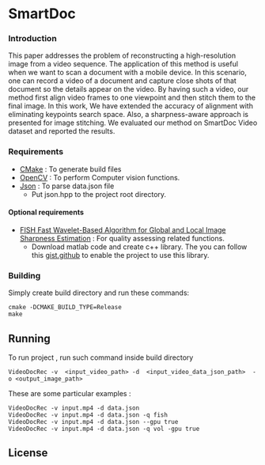 # SmartDoc

### Introduction
This paper addresses the problem of reconstructing a high-resolution image from 
a video sequence. The application of this method is useful when we want to scan 
a document with a mobile device. In this scenario, one can record a video of a 
document and capture close shots of that document so the details appear on the video. 
By having such a video, our method first align video frames to one viewpoint and 
then stitch them to the final image. In this work, We have extended the accuracy 
of alignment with eliminating keypoints search space. Also, a sharpness-aware 
approach is presented for image stitching. We evaluated our method on SmartDoc 
Video dataset and reported the results.

### Requirements

* [CMake](https://cmake.org/) : To generate  build files
* [OpenCV](https://opencv.org/) : To perform Computer vision functions.
* [Json](https://github.com/nlohmann/json) : To parse data.json file
    * Put json.hpp to the project root directory.

#### Optional requirements
* [FISH  Fast Wavelet-Based Algorithm for Global and Local Image Sharpness Estimation](https://sites.google.com/site/vapovu/papers) 
: For quality assessing related functions.
    * Download matlab code and create c++ library. The you can follow this [gist.github](https://gist.github.com/minooei/1ec439dd91857d35d7b2d963056f2a45)
    to enable the project to use this library.     
### Building
Simply create build directory and run these commands:

```shell
cmake -DCMAKE_BUILD_TYPE=Release
make
```

## Running
To run project , run such command inside build directory
```shell
VideoDocRec -v  <input_video_path> -d  <input_video_data_json_path>  -o <output_image_path>
```
These are some particular examples :
```shell
VideoDocRec -v input.mp4 -d data.json
VideoDocRec -v input.mp4 -d data.json -q fish
VideoDocRec -v input.mp4 -d data.json --gpu true
VideoDocRec -v input.mp4 -d data.json -q vol -gpu true
```


## License

